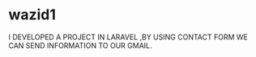 # wazid1
 I DEVELOPED A PROJECT IN LARAVEL ,BY USING CONTACT FORM WE CAN SEND INFORMATION TO OUR GMAIL.
